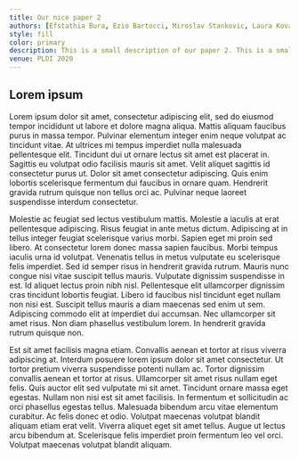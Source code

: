 ```yaml
---
title: Our nice paper 2
authors: [Efstathia Bura, Ezio Bartocci, Miroslav Stankovic, Laura Kovács]
style: fill
color: primary
description: This is a small description of our paper 2. This is a small description of our paper 2. This is a small description of our paper 2.
venue: PLDI 2020
---
```


## Lorem ipsum

Lorem ipsum dolor sit amet, consectetur adipiscing elit, sed do eiusmod tempor incididunt ut labore et dolore magna aliqua. Mattis aliquam faucibus purus in massa tempor. Pulvinar elementum integer enim neque volutpat ac tincidunt vitae. At ultrices mi tempus imperdiet nulla malesuada pellentesque elit. Tincidunt dui ut ornare lectus sit amet est placerat in. Sagittis eu volutpat odio facilisis mauris sit amet. Velit aliquet sagittis id consectetur purus ut. Dolor sit amet consectetur adipiscing. Quis enim lobortis scelerisque fermentum dui faucibus in ornare quam. Hendrerit gravida rutrum quisque non tellus orci ac. Pulvinar neque laoreet suspendisse interdum consectetur.

Molestie ac feugiat sed lectus vestibulum mattis. Molestie a iaculis at erat pellentesque adipiscing. Risus feugiat in ante metus dictum. Adipiscing at in tellus integer feugiat scelerisque varius morbi. Sapien eget mi proin sed libero. At consectetur lorem donec massa sapien faucibus. Morbi tempus iaculis urna id volutpat. Venenatis tellus in metus vulputate eu scelerisque felis imperdiet. Sed id semper risus in hendrerit gravida rutrum. Mauris nunc congue nisi vitae suscipit tellus mauris. Vulputate dignissim suspendisse in est. Id aliquet lectus proin nibh nisl. Pellentesque elit ullamcorper dignissim cras tincidunt lobortis feugiat. Libero id faucibus nisl tincidunt eget nullam non nisi est. Suscipit tellus mauris a diam maecenas sed enim ut sem. Adipiscing commodo elit at imperdiet dui accumsan. Nec ullamcorper sit amet risus. Non diam phasellus vestibulum lorem. In hendrerit gravida rutrum quisque non.

Est sit amet facilisis magna etiam. Convallis aenean et tortor at risus viverra adipiscing at. Interdum posuere lorem ipsum dolor sit amet consectetur. Ut tortor pretium viverra suspendisse potenti nullam ac. Tortor dignissim convallis aenean et tortor at risus. Ullamcorper sit amet risus nullam eget felis. Quis auctor elit sed vulputate mi sit amet. Tincidunt ornare massa eget egestas. Nullam non nisi est sit amet facilisis. In fermentum et sollicitudin ac orci phasellus egestas tellus. Malesuada bibendum arcu vitae elementum curabitur. Ac felis donec et odio. Volutpat maecenas volutpat blandit aliquam etiam erat velit. Viverra aliquet eget sit amet tellus. Augue ut lectus arcu bibendum at. Scelerisque felis imperdiet proin fermentum leo vel orci. Volutpat maecenas volutpat blandit aliquam.